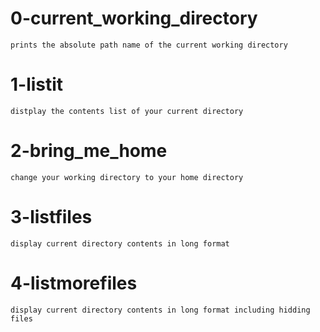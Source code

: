 # 0-current_working_directory
	prints the absolute path name of the current working directory
# 1-listit
	distplay the contents list of your current directory
# 2-bring_me_home
	change your working directory to your home directory
# 3-listfiles
	display current directory contents in long format
# 4-listmorefiles
	display current directory contents in long format including hidding files

